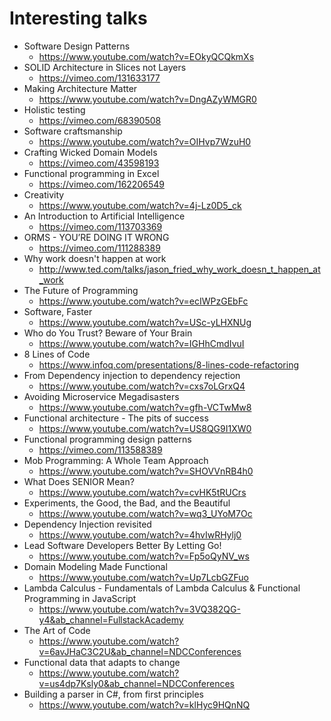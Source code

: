 # Interesting talks

* Software Design Patterns
  * https://www.youtube.com/watch?v=EOkyQCQkmXs
* SOLID Architecture in Slices not Layers
  * https://vimeo.com/131633177
* Making Architecture Matter
  * https://www.youtube.com/watch?v=DngAZyWMGR0
* Holistic testing
  * https://vimeo.com/68390508
* Software craftsmanship
  * https://www.youtube.com/watch?v=OIHvp7WzuH0
* Crafting Wicked Domain Models
  * https://vimeo.com/43598193
* Functional programming in Excel
  * https://vimeo.com/162206549
* Creativity
  * https://www.youtube.com/watch?v=4j-Lz0D5_ck
* An Introduction to Artificial Intelligence
  * https://vimeo.com/113703369
* ORMS - YOU’RE DOING IT WRONG
  * https://vimeo.com/111288389
* Why work doesn't happen at work
  * http://www.ted.com/talks/jason_fried_why_work_doesn_t_happen_at_work
* The Future of Programming
  * https://www.youtube.com/watch?v=ecIWPzGEbFc 
* Software, Faster
  * https://www.youtube.com/watch?v=USc-yLHXNUg 
* Who do You Trust? Beware of Your Brain
  * https://www.youtube.com/watch?v=IGHhCmdIvuI
* 8 Lines of Code
  * https://www.infoq.com/presentations/8-lines-code-refactoring
* From Dependency injection to dependency rejection
  * https://www.youtube.com/watch?v=cxs7oLGrxQ4
* Avoiding Microservice Megadisasters
  * https://www.youtube.com/watch?v=gfh-VCTwMw8
* Functional architecture - The pits of success
  * https://www.youtube.com/watch?v=US8QG9I1XW0
* Functional programming design patterns
  * https://vimeo.com/113588389
* Mob Programming: A Whole Team Approach
  * https://www.youtube.com/watch?v=SHOVVnRB4h0
* What Does SENIOR Mean?
  * https://www.youtube.com/watch?v=cvHK5tRUCrs
* Experiments, the Good, the Bad, and the Beautiful
  * https://www.youtube.com/watch?v=wq3_UYoM7Oc
* Dependency Injection revisited
  * https://www.youtube.com/watch?v=4hvIwRHylj0
* Lead Software Developers Better By Letting Go!
  * https://www.youtube.com/watch?v=Fp5oQyNV_ws
* Domain Modeling Made Functional
  * https://www.youtube.com/watch?v=Up7LcbGZFuo
* Lambda Calculus - Fundamentals of Lambda Calculus & Functional Programming in JavaScript
  * https://www.youtube.com/watch?v=3VQ382QG-y4&ab_channel=FullstackAcademy
* The Art of Code
  * https://www.youtube.com/watch?v=6avJHaC3C2U&ab_channel=NDCConferences
* Functional data that adapts to change
  * https://www.youtube.com/watch?v=us4dp7Ksly0&ab_channel=NDCConferences
* Building a parser in C#, from first principles
  * https://www.youtube.com/watch?v=klHyc9HQnNQ
